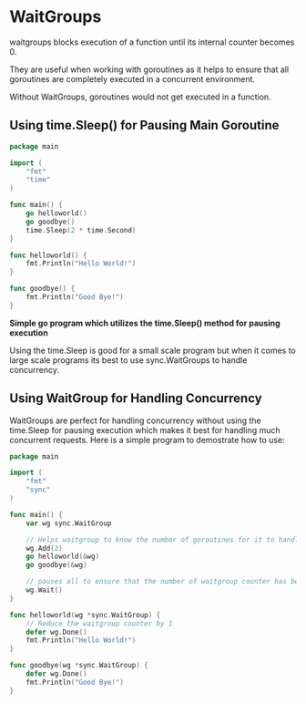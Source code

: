 # WaitGroups

waitgroups blocks execution of a function until its internal counter becomes 0.

They are useful when working with goroutines as it helps to ensure that all goroutines are completely executed in a concurrent environment.

Without WaitGroups, goroutines would not get executed in a function.

## Using time.Sleep() for Pausing Main Goroutine
```GO
package main

import (
	"fmt"
	"time"
)

func main() {
	go helloworld()
	go goodbye()
	time.Sleep(2 * time.Second)
}

func helloworld() {
	fmt.Println("Hello World!")
}

func goodbye() {
	fmt.Println("Good Bye!")
}
```
**Simple go program which utilizes the time.Sleep() method for pausing execution**

Using the time.Sleep is good for a small scale program but when it comes to large scale programs its best to use sync.WaitGroups to handle concurrency.

## Using WaitGroup for Handling Concurrency
WaitGroups are perfect for handling concurrency without using the time.Sleep for pausing execution which makes it best for handling much concurrent requests.
Here is a simple program to demostrate how to use:
```Go
package main

import (
	"fmt"
	"sync"
)

func main() {
	var wg sync.WaitGroup

    // Helps waitgroup to know the number of goroutines for it to handle
	wg.Add(2)
	go helloworld(&wg)
	go goodbye(&wg)

    // pauses all to ensure that the number of waitgroup counter has been exhausted
	wg.Wait()
}

func helloworld(wg *sync.WaitGroup) {
    // Reduce the waitgroup counter by 1
	defer wg.Done()
	fmt.Println("Hello World!")
}

func goodbye(wg *sync.WaitGroup) {
	defer wg.Done()
	fmt.Println("Good Bye!")
}
```



